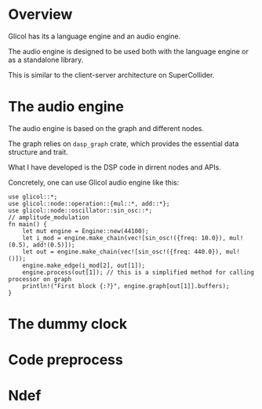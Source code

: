 # Overview

Glicol has its a language engine and an audio engine.

The audio engine is designed to be used both with the language engine or as a standalone library.

This is similar to the client-server architecture on SuperCollider.

# The audio engine

The audio engine is based on the graph and different nodes.

The graph relies on `dasp_graph` crate, which provides the essential data structure and trait.

What I have developed is the DSP code in dirrent nodes and APIs.

Concretely, one can use Glicol audio engine like this:

```
use glicol::*;
use glicol::node::operation::{mul::*, add::*};
use glicol::node::oscillator::sin_osc::*;
// amplitude_modulation
fn main() {
    let mut engine = Engine::new(44100);
    let i_mod = engine.make_chain(vec![sin_osc!({freq: 10.0}), mul!(0.5), add!(0.5)]);
    let out = engine.make_chain(vec![sin_osc!({freq: 440.0}), mul!()]);
    engine.make_edge(i_mod[2], out[1]);
    engine.process(out[1]); // this is a simplified method for calling processor on graph
    println!("First block {:?}", engine.graph[out[1]].buffers);
}
```

# The dummy clock

# Code preprocess

# Ndef